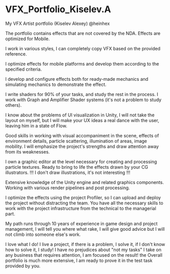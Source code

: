 # VFX_Portfolio_Kiselev.A
My VFX Artist portfolio (Kiselev Alexey) @heinhex

The portfolio contains effects that are not covered by the NDA. Effects are optimized for Mobile.

I work in various styles, I can completely copy VFX based on the provided reference.

I optimize effects for mobile platforms and develop them according to the specified criteria.

I develop and configure effects both for ready-made mechanics and simulating mechanics to demonstrate the effect.

I write shaders for 90% of your tasks, and study the rest in the process. I work with Graph and Amplifier Shader systems (it's not a problem to study others).

I know about the problems of UI visualization in Unity, I will not take the layout on myself, but I will make your UX ideas a real dance with the user, leaving him in a state of Flow.

Good skills in working with visual accompaniment in the scene, effects of environment details, particle scattering, illumination of areas, image mobility. I will emphasize the project's strengths and draw attention away from its weaknesses.

I own a graphic editor at the level necessary for creating and processing particle textures.
Ready to bring to life the effects drawn by your CG illustrators.
!!! I don't draw illustrations, it's not interesting !!!

Extensive knowledge of the Unity engine and related graphics components. Working with various render pipelines and post processing.

I optimize the effects using the project Profiler, so I can upload and deploy the project without distracting the team. You have all the necessary skills to work with the project infrastructure from the technical to the managerial part.

My path runs through 10 years of experience in game design and project management, I will tell you where what rake, I will give good advice but I will not climb into someone else's work.

I love what I do! I live a project, if there is a problem, I solve it, if I don't know how to solve it, I study! I have no prejudices about "not my tasks" I take on any business that requires attention, I am focused on the result!
the
Overall portfolio is much more extensive, I am ready to prove it in the test task provided by you.
